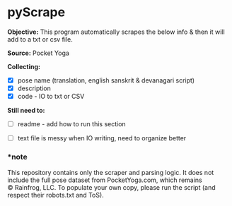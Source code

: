 # pyScrape

**Objective:** This program automatically scrapes the below info & then it 
will add to a txt or csv file.

**Source:** Pocket Yoga

**Collecting:** 
- [x] pose name (translation, english sanskrit & devanagari script)
- [x] description 
- [x] code - IO to txt or CSV

 **Still need to:**
- [ ] readme - add how to run this section
- [ ] text file is messy when IO writing, need to organize better







### *note
This repository contains only the scraper and parsing logic. 
It does not include the full pose dataset from PocketYoga.com, 
which remains © Rainfrog, LLC. To populate your own copy, 
please run the script (and respect their robots.txt and ToS).


